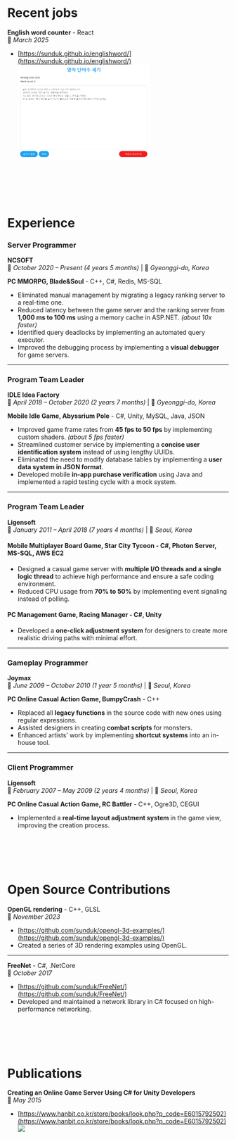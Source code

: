 # Recent jobs

**English word counter** - React  
📅 *March 2025*
- [https://sunduk.github.io/englishword/](https://sunduk.github.io/englishword/)  
  <a href="https://sunduk.github.io/englishword/"><img src="./screenshot_wordcounter.png" width="300px" title="Github_Logo"/></a>


<br><br><br><br>


# Experience

### **Server Programmer**  
**NCSOFT**  
📅 *October 2020 – Present (4 years 5 months)* | 📍 *Gyeonggi-do, Korea*  

**PC MMORPG, Blade&Soul** - C++, C#, Redis, MS-SQL  
- Eliminated manual management by migrating a legacy ranking server to a real-time one.
- Reduced latency between the game server and the ranking server from **1,000 ms to 100 ms** using a memory cache in ASP.NET. *(about 10x faster)*
- Identified query deadlocks by implementing an automated query executor.
- Improved the debugging process by implementing a **visual debugger** for game servers.

---

### **Program Team Leader**  
**IDLE Idea Factory**  
📅 *April 2018 – October 2020 (2 years 7 months)* | 📍 *Gyeonggi-do, Korea*  

**Mobile Idle Game, Abyssrium Pole** - C#, Unity, MySQL, Java, JSON  
- Improved game frame rates from **45 fps to 50 fps** by implementing custom shaders. *(about 5 fps faster)*
- Streamlined customer service by implementing a **concise user identification system** instead of using lengthy UUIDs.
- Eliminated the need to modify database tables by implementing a **user data system in JSON format**.
- Developed mobile **in-app purchase verification** using Java and implemented a rapid testing cycle with a mock system.

---

### **Program Team Leader**  
**Ligensoft**  
📅 *January 2011 – April 2018 (7 years 4 months)* | 📍 *Seoul, Korea*  

#### **Mobile Multiplayer Board Game, Star City Tycoon** - C#, Photon Server, MS-SQL, AWS EC2  
- Designed a casual game server with **multiple I/O threads and a single logic thread** to achieve high performance and ensure a safe coding environment.
- Reduced CPU usage from **70% to 50%** by implementing event signaling instead of polling.

#### **PC Management Game, Racing Manager** - C#, Unity  
- Developed a **one-click adjustment system** for designers to create more realistic driving paths with minimal effort.

---

### **Gameplay Programmer**  
**Joymax**  
📅 *June 2009 – October 2010 (1 year 5 months)* | 📍 *Seoul, Korea*  

**PC Online Casual Action Game, BumpyCrash** - C++  
- Replaced all **legacy functions** in the source code with new ones using regular expressions.
- Assisted designers in creating **combat scripts** for monsters.
- Enhanced artists’ work by implementing **shortcut systems** into an in-house tool.

---

### **Client Programmer**  
**Ligensoft**  
📅 *February 2007 – May 2009 (2 years 4 months)* | 📍 *Seoul, Korea*  

**PC Online Casual Action Game, RC Battler** - C++, Ogre3D, CEGUI  
- Implemented a **real-time layout adjustment system** in the game view, improving the creation process.


<br><br><br><br>

# Open Source Contributions

**OpenGL rendering** - C++, GLSL  
📅 *November 2023*
- [https://github.com/sunduk/opengl-3d-examples/](https://github.com/sunduk/opengl-3d-examples/)
- Created a series of 3D rendering examples using OpenGL.

---

**FreeNet** - C#, .NetCore  
📅 *October 2017*
- [https://github.com/sunduk/FreeNet/](https://github.com/sunduk/FreeNet/)
- Developed and maintained a network library in C# focused on high-performance networking.


<br><br><br><br>

# Publications

**Creating an Online Game Server Using C# for Unity Developers**  
📅 *May 2015*
- [https://www.hanbit.co.kr/store/books/look.php?p_code=E6015792502](https://www.hanbit.co.kr/store/books/look.php?p_code=E6015792502)  
  <a href="https://www.hanbit.co.kr/store/books/look.php?p_code=E6015792502"><img src="https://www.hanbit.co.kr/data/ebook/E6015792502_l.jpg" width=100></a>
 
